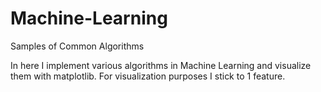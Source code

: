 # Machine-Learning
Samples of Common Algorithms

In here I implement various algorithms in Machine Learning and visualize them with matplotlib.
For visualization purposes I stick to 1 feature.
